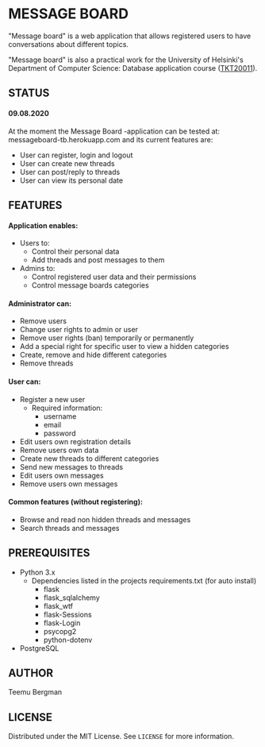 # MESSAGE BOARD
"Message board" is a web application that allows registered users to have conversations about different topics.

"Message board" is also a practical work for the University of Helsinki's Department of Computer Science: Database application course ([TKT20011](https://hy-tsoha.github.io/materiaali/index)).

## STATUS

#### 09.08.2020
At the moment the Message Board -application can be tested at: messageboard-tb.herokuapp.com and its current features are:
- User can register, login and logout
- User can create new threads
- User can post/reply to threads
- User can view its personal date

## FEATURES

#### Application enables:
* Users to:
    * Control their personal data
    * Add threads and post messages to them
* Admins to:
    * Control registered user data and their permissions
    * Control message boards categories

#### Administrator can:
* Remove users
* Change user rights to admin or user
* Remove user rights (ban) temporarily or permanently
* Add a special right for specific user to view a hidden categories
* Create, remove and hide different categories
* Remove threads

#### User can:
* Register a new user
    * Required information:
        * username
        * email
        * password
* Edit users own registration details
* Remove users own data
* Create new threads to different categories
* Send new messages to threads
* Edit users own messages
* Remove users own messages

#### Common features (without registering):
* Browse and read non hidden threads and messages
* Search threads and messages

## PREREQUISITES
* Python 3.x
    * Dependencies listed in the projects requirements.txt (for auto install)
        * flask
        * flask_sqlalchemy
        * flask_wtf
        * flask-Sessions
        * flask-Login
        * psycopg2
        * python-dotenv
* PostgreSQL

## AUTHOR
Teemu Bergman

## LICENSE
Distributed under the MIT License. See `LICENSE` for more information.
